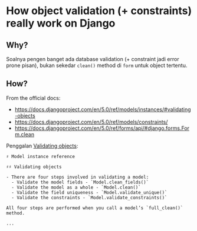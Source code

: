 # How object validation (+ constraints) really work on Django

## Why?

Soalnya pengen banget ada database validation (+ constraint jadi error prone pisan), bukan sekedar `clean()` method di `form` untuk object tertentu.

## How?

From the official docs:
- https://docs.djangoproject.com/en/5.0/ref/models/instances/#validating-objects
- https://docs.djangoproject.com/en/5.0/ref/models/constraints/
- https://docs.djangoproject.com/en/5.0/ref/forms/api/#django.forms.Form.clean

Penggalan [Validating objects](https://docs.djangoproject.com/en/5.0/ref/models/instances/#validating-objects):

```{note}
♯ Model instance reference

♯♯ Validating objects

- There are four steps involved in validating a model:
  - Validate the model fields - `Model.clean_fields()`
  - Validate the model as a whole - `Model.clean()`
  - Validate the field uniqueness - `Model.validate_unique()`
  - Validate the constraints - `Model.validate_constraints()`

All four steps are performed when you call a model’s `full_clean()` method.

...
```

